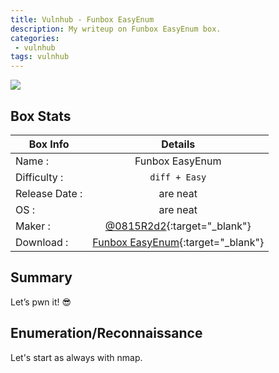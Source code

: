 ```yaml
---
title: Vulnhub - Funbox EasyEnum
description: My writeup on Funbox EasyEnum box.
categories:
 - vulnhub
tags: vulnhub
---
```


![](https://i.imgur.com/6ghxvXy.png)

## Box Stats

| Box Info      | Details       | 
| ------------- |:-------------:| 
| Name :        | Funbox EasyEnum | 
| Difficulty :  | ```diff + Easy```      |   
| Release Date :| are neat      |    
| OS :          | are neat      |   
| Maker :       | [@0815R2d2](https://twitter.com/@0815R2d2){:target="_blank"}      | 
| Download :    | [Funbox EasyEnum](https://www.vulnhub.com/entry/funbox-easyenum,565/){:target="_blank"}      | 

## Summary

Let’s pwn it! :sunglasses:

## Enumeration/Reconnaissance

Let's start as always with nmap.

```

